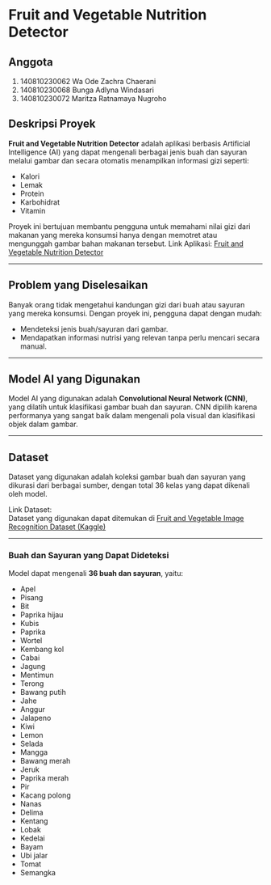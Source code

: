 # Fruit and Vegetable Nutrition Detector

## Anggota
1. 140810230062 Wa Ode Zachra Chaerani
2. 140810230068 Bunga Adlyna Windasari
3. 140810230072 Maritza Ratnamaya Nugroho

## Deskripsi Proyek
**Fruit and Vegetable Nutrition Detector** adalah aplikasi berbasis Artificial Intelligence (AI) yang dapat mengenali berbagai jenis buah dan sayuran melalui gambar dan secara otomatis menampilkan informasi gizi seperti:

- Kalori  
- Lemak  
- Protein  
- Karbohidrat  
- Vitamin  

Proyek ini bertujuan membantu pengguna untuk memahami nilai gizi dari makanan yang mereka konsumsi hanya dengan memotret atau mengunggah gambar bahan makanan tersebut.
Link Aplikasi:  [Fruit and Vegetable Nutrition Detector](https://fruitandvegetable.streamlit.app/)

---

## Problem yang Diselesaikan
Banyak orang tidak mengetahui kandungan gizi dari buah atau sayuran yang mereka konsumsi. Dengan proyek ini, pengguna dapat dengan mudah:

- Mendeteksi jenis buah/sayuran dari gambar.
- Mendapatkan informasi nutrisi yang relevan tanpa perlu mencari secara manual.

---

## Model AI yang Digunakan
Model AI yang digunakan adalah **Convolutional Neural Network (CNN)**, yang dilatih untuk klasifikasi gambar buah dan sayuran. CNN dipilih karena performanya yang sangat baik dalam mengenali pola visual dan klasifikasi objek dalam gambar.

---

## Dataset
Dataset yang digunakan adalah koleksi gambar buah dan sayuran yang dikurasi dari berbagai sumber, dengan total 36 kelas yang dapat dikenali oleh model.

Link Dataset:  
Dataset yang digunakan dapat ditemukan di [Fruit and Vegetable Image Recognition Dataset (Kaggle)](https://www.kaggle.com/datasets/kritikseth/fruit-and-vegetable-image-recognition)

---

### Buah dan Sayuran yang Dapat Dideteksi

Model dapat mengenali **36 buah dan sayuran**, yaitu:

- Apel  
- Pisang  
- Bit  
- Paprika hijau  
- Kubis  
- Paprika  
- Wortel  
- Kembang kol  
- Cabai  
- Jagung  
- Mentimun  
- Terong  
- Bawang putih  
- Jahe  
- Anggur  
- Jalapeno  
- Kiwi  
- Lemon  
- Selada  
- Mangga  
- Bawang merah  
- Jeruk  
- Paprika merah  
- Pir  
- Kacang polong  
- Nanas  
- Delima  
- Kentang  
- Lobak  
- Kedelai  
- Bayam  
- Ubi jalar  
- Tomat  
- Semangka

